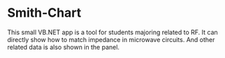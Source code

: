 # Smith-Chart
This small VB.NET app is a tool for students majoring related to RF. It can directly show how to match impedance in microwave circuits. And other related data is also shown in the panel.
